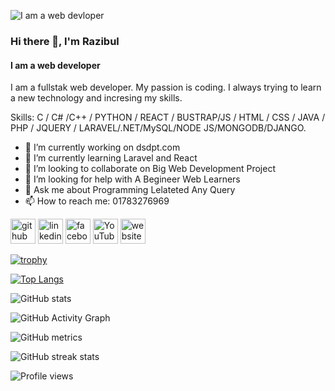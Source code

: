 ![I am a web devloper](https://media-exp1.licdn.com/dms/image/C5616AQHQLHNULqhPfA/profile-displaybackgroundimage-shrink_350_1400/0/1660924050559?e=1671062400&v=beta&t=8lKaPLJ5BJNEBipu1LDm_kiwLq_OYHoLo4We38Bt-iw)
### Hi there 👋, I'm Razibul 
#### I am a web developer


I am a fullstak web developer. My passion is coding. I always trying to learn a new technology and incresing my skills.

Skills: C / C# /C++ / PYTHON / REACT / BUSTRAP/JS / HTML / CSS / JAVA / PHP / JQUERY / LARAVEL/.NET/MySQL/NODE JS/MONGODB/DJANGO.

- 🔭 I’m currently working on dsdpt.com 
- 🌱 I’m currently learning Laravel and React 
- 👯 I’m looking to collaborate on Big Web  Development Project  
- 🤔 I’m looking for help with A Begineer Web Learners 
- 💬 Ask me about Programming Lelateted Any Query  
- 📫 How to reach me: 01783276969 


[<img src='https://cdn.jsdelivr.net/npm/simple-icons@3.0.1/icons/github.svg' alt='github' height='40'>](https://github.com/razibul-649)  [<img src='https://cdn.jsdelivr.net/npm/simple-icons@3.0.1/icons/linkedin.svg' alt='linkedin' height='40'>](https://www.linkedin.com/in/md-razibul-islam-736532175/)  [<img src='https://cdn.jsdelivr.net/npm/simple-icons@3.0.1/icons/facebook.svg' alt='facebook' height='40'>](https://www.facebook.com/mdrazibul.islam.399)  [<img src='https://cdn.jsdelivr.net/npm/simple-icons@3.0.1/icons/youtube.svg' alt='YouTube' height='40'>](https://www.youtube.com/channel/zerotoinfinity)  [<img src='https://cdn.jsdelivr.net/npm/simple-icons@3.0.1/icons/icloud.svg' alt='website' height='40'>](https://hiamrazibulislamprotfolio.on.drv.tw/sajib/)  

[![trophy](https://github-profile-trophy.vercel.app/?username=razibul-649)](https://github.com/ryo-ma/github-profile-trophy)

[![Top Langs](https://github-readme-stats.vercel.app/api/top-langs/?username=razibul-649)](https://github.com/anuraghazra/github-readme-stats)

![GitHub stats](https://github-readme-stats.vercel.app/api?username=razibul-649&show_icons=true&count_private=true)  

![GitHub Activity Graph](https://activity-graph.herokuapp.com/graph?username=razibul-649)  

![GitHub metrics](https://metrics.lecoq.io/razibul-649)  

![GitHub streak stats](https://github-readme-streak-stats.herokuapp.com/?user=razibul-649)  

![Profile views](https://gpvc.arturio.dev/razibul-649)  
